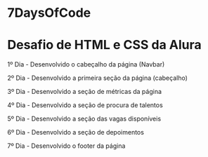 # 7DaysOfCode
<h1>Desafio de HTML e CSS da Alura</h1>

<p>1º Dia - Desenvolvido o cabeçalho da página (Navbar)</p>
<p>2º Dia - Desenvolvido a primeira seção da página (cabeçalho)</p> 
<p>3º Dia - Desenvolvido a seção de métricas da página</p> 
<p>4º Dia - Desenvolvido a seção de procura de talentos</p>
<p>5º Dia - Desenvolvido a seção das vagas disponíveis</p>
<p>6º Dia - Desenvolvido a seção de depoimentos</p>
<p>7º Dia - Desenvolvido o footer da página</p>

